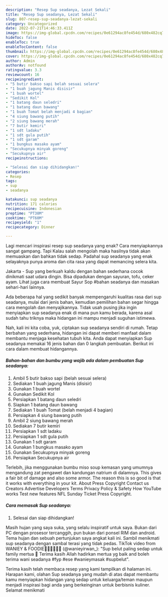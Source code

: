```yaml
---
description: "Resep Sup seadanya, Lezat Sekali"
title: "Resep Sup seadanya, Lezat Sekali"
slug: 807-resep-sup-seadanya-lezat-sekali
category: Uncategorized
date: 2022-07-21T14:46:33.411Z
image: https://img-global.cpcdn.com/recipes/0e61294ac8fe454d/680x482cq70/sup-seadanya-foto-resep-utama.jpg
hideToc: false
enableToc: true
enableTocContent: false
thumbnail: https://img-global.cpcdn.com/recipes/0e61294ac8fe454d/680x482cq70/sup-seadanya-foto-resep-utama.jpg
cover: https://img-global.cpcdn.com/recipes/0e61294ac8fe454d/680x482cq70/sup-seadanya-foto-resep-utama.jpg
author: Admin
authorAv: notfound
ratingvalue: 3.3
reviewcount: 16
recipeingredient:
- "5 butir bakso sapi belah sesuai selera"
- "1 buah jagung Manis disisir"
- "1 buah wortel"
- "Sedikit Kol"
- "1 batang daun seledri"
- "1 batang daun bawang"
- "1 buah Tomat belah menjadi 4 bagian"
- "4 siung bawang putih"
- "2 siung bawang merah"
- "7 butir kemiri"
- "1 sdt ladaku"
- "1 sdt gula putih"
- "1 sdt garam"
- "1 bungkus masako ayam"
- "Secukupnya minyak goreng"
- "Secukupnya air"
recipeinstructions:

- "Selesai dan siap dihidangkan!"
categories:
- Resep
tags:
- sup
- seadanya

katakunci: sup seadanya 
nutrition: 171 calories
recipecuisine: Indonesian
preptime: "PT30M"
cooktime: "PT60M"
recipeyield: "1"
recipecategory: Dinner

---
```



Lagi mencari inspirasi resep sup seadanya yang enak? Cara menyiapkannya sangat gampang. Tapi Kalau salah mengolah maka hasilnya tidak akan memuaskan dan bahkan tidak sedap. Padahal sup seadanya yang enak selayaknya punya aroma dan cita rasa yang dapat memancing selera kita.


Jakarta - Sup yang berkuah kaldu dengan bahan sederhana cocok dinikmati saat udara dingin. Bisa dipadukan dengan sayuran, tofu, ceker ayam. Lihat juga cara membuat Sayur Sop #bahan seadanya dan masakan sehari-hari lainnya.

Ada beberapa hal yang sedikit banyak mempengaruhi kualitas rasa dari sup seadanya, mulai dari jenis bahan, kemudian pemilihan bahan segar hingga cara mengolah dan menyajikannya. Tidak usah pusing jika ingin menyiapkan sup seadanya enak di mana pun kamu berada, karena asal sudah tahu triknya maka hidangan ini mampu menjadi suguhan istimewa.


Nah, kali ini kita coba, yuk, ciptakan sup seadanya sendiri di rumah. Tetap berbahan yang sederhana, hidangan ini dapat memberi manfaat dalam membantu menjaga kesehatan tubuh kita. Anda dapat menyiapkan Sup seadanya memakai 16 jenis bahan dan 0 langkah pembuatan. Berikut ini cara dalam membuat hidangannya.

<!--inarticleads1-->

##### Bahan-bahan dan bumbu yang wajib ada dalam pembuatan Sup seadanya:

1. Ambil 5 butir bakso sapi (belah sesuai selera)
1. Sediakan 1 buah jagung Manis (disisir)
1. Gunakan 1 buah wortel
1. Gunakan Sedikit Kol
1. Persiapkan 1 batang daun seledri
1. Siapkan 1 batang daun bawang
1. Sediakan 1 buah Tomat (belah menjadi 4 bagian)
1. Persiapkan 4 siung bawang putih
1. Ambil 2 siung bawang merah
1. Sediakan 7 butir kemiri
1. Persiapkan 1 sdt ladaku
1. Persiapkan 1 sdt gula putih
1. Gunakan 1 sdt garam
1. Gunakan 1 bungkus masako ayam
1. Gunakan Secukupnya minyak goreng
1. Persiapkan Secukupnya air


Terlebih, jika menggunakan bumbu miso soup kemasan yang umumnya mengandung zat pengawet dan kandungan natrium di dalamnya. This gives a fair bit of damage and also some armor. The reason this is so good is that it works with everything in your kit. About Press Copyright Contact us Creators Advertise Developers Terms Privacy Policy &amp; Safety How YouTube works Test new features NFL Sunday Ticket Press Copyright. 

<!--inarticleads2-->

##### Cara memasak Sup seadanya:


1. Selesai dan siap dihidangkan!

Masih hujan yang saya suka, yang selalu inspiratif untuk saya. Bukan dari PC dengan prosesor tercanggih, pun bukan dari ponsel RIM dan android. Tema hujan dan sebuah pertunjukan saya angkat kali ini. Sambil menikmati sup seadanya dengan sambal terasi yang tidak pedas. TikTok video from WANIEY &amp; FOODIE👩🏼‍🍳🍕🍰🍜 (@wanieyirwan_): &#34;Sup belut paling sedap untuk family mertua 🥰 Terima kasih Allah hadirkan mertua yg baik and boleh terima wani seadanya #fyp #ese #wanieymasak #supbelut&#34;. 

Terima kasih telah membaca resep yang kami tampilkan di halaman ini. Harapan kami, olahan Sup seadanya yang mudah di atas dapat membantu kamu menyiapkan hidangan yang sedap untuk keluarga/teman maupun menjadi inspirasi bagi anda yang berkeinginan untuk berbisnis kuliner. Selamat menikmati
